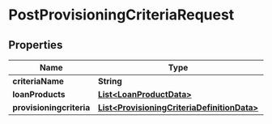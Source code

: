 
# PostProvisioningCriteriaRequest

## Properties
Name | Type | Description | Notes
------------ | ------------- | ------------- | -------------
**criteriaName** | **String** |  |  [optional]
**loanProducts** | [**List&lt;LoanProductData&gt;**](LoanProductData.md) |  |  [optional]
**provisioningcriteria** | [**List&lt;ProvisioningCriteriaDefinitionData&gt;**](ProvisioningCriteriaDefinitionData.md) |  |  [optional]



